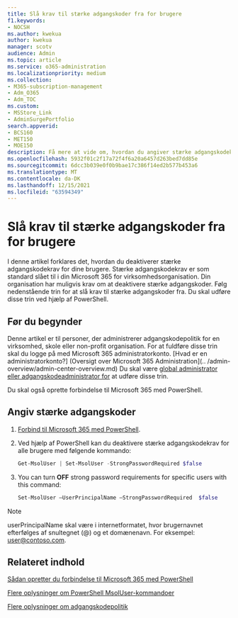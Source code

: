 ```yaml
---
title: Slå krav til stærke adgangskoder fra for brugere
f1.keywords:
- NOCSH
ms.author: kwekua
author: kwekua
manager: scotv
audience: Admin
ms.topic: article
ms.service: o365-administration
ms.localizationpriority: medium
ms.collection:
- M365-subscription-management
- Adm_O365
- Adm_TOC
ms.custom:
- MSStore_Link
- AdminSurgePortfolio
search.appverid:
- BCS160
- MET150
- MOE150
description: Få mere at vide om, hvordan du angiver stærke adgangskodekrav for dine brugere ved hjælp Windows PowerShell.
ms.openlocfilehash: 5932f01c2f17a72f4f6a20a6457d263bed7dd85e
ms.sourcegitcommit: 6dcc3b039e0f0b9bae17c386f14ed2b577b453a6
ms.translationtype: MT
ms.contentlocale: da-DK
ms.lasthandoff: 12/15/2021
ms.locfileid: "63594349"
---
```

# <a name="turn-off-strong-password-requirements-for-users"></a>Slå krav til stærke adgangskoder fra for brugere

I denne artikel forklares det, hvordan du deaktiverer stærke adgangskodekrav for dine brugere. Stærke adgangskodekrav er som standard slået til i din Microsoft 365 for virksomhedsorganisation. Din organisation har muligvis krav om at deaktivere stærke adgangskoder. Følg nedenstående trin for at slå krav til stærke adgangskoder fra. Du skal udføre disse trin ved hjælp af PowerShell.

## <a name="before-you-begin"></a>Før du begynder

Denne artikel er til personer, der administrerer adgangskodepolitik for en virksomhed, skole eller non-profit organisation. For at fuldføre disse trin skal du logge på med Microsoft 365 administratorkonto. [Hvad er en administratorkonto?] (Oversigt over Microsoft 365 Administration](.. /admin-overview/admin-center-overview.md) Du skal være [global administrator eller adgangskodeadministrator for](about-admin-roles.md) at udføre disse trin.

Du skal også oprette forbindelse til Microsoft 365 med PowerShell.

## <a name="set-strong-passwords"></a>Angiv stærke adgangskoder

1. [Forbind til Microsoft 365 med PowerShell](/office365/enterprise/powershell/connect-to-office-365-powershell#connect-with-the-microsoft-azure-active-directory-module-for-windows-powershell).

2. Ved hjælp af PowerShell kan du deaktivere stærke adgangskodekrav for alle brugere med følgende kommando:

    ```powershell
    Get-MsolUser | Set-MsolUser -StrongPasswordRequired $false

3. You can turn **OFF** strong password requirements for specific users with this command:

    ```powershell
    Set-MsolUser –UserPrincipalName –StrongPasswordRequired  $false
    ```

> [!NOTE]
> userPrincipalName skal være i internetformatet, hvor brugernavnet efterfølges af snultegnet (@) og et domænenavn. For eksempel: user@contoso.com.

## <a name="related-content"></a>Relateret indhold

[Sådan opretter du forbindelse til Microsoft 365 med PowerShell](/office365/enterprise/powershell/connect-to-office-365-powershell#connect-with-the-microsoft-azure-active-directory-module-for-windows-powershell)

[Flere oplysninger om PowerShell MsolUser-kommandoer](/powershell/azure/active-directory/install-adv2)

[Flere oplysninger om adgangskodepolitik](/azure/active-directory/authentication/concept-sspr-policy#password-policies-that-only-apply-to-cloud-user-accounts)
